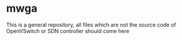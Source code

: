 # mwga
This is a general repository, all files which are not the source code of OpenVSwitch or SDN controller should come here
